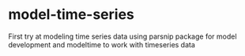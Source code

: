 # model-time-series

First try at modeling time series data using parsnip package for model
development and modeltime to work with timeseries data

